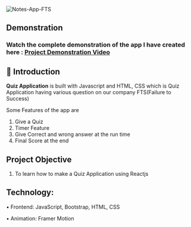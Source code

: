 ![Notes-App-FTS](https://socialify.git.ci/Tejas1510/FTS-Quiz-App/image?description=1&language=1&owner=1&stargazers=1&theme=Dark)

## Demonstration

### Watch the complete demonstration of the app I have created here : [Project Demonstration Video](https://drive.google.com/file/d/1vLea1FZ-sfe7RKMnM0EbenqjIPQMQQfq/view?usp=sharing)

## 📌 Introduction

<b>Quiz Application</b> is built with Javascript and HTML, CSS which is Quiz Application having various question on our company FTS(Failure to Success)

Some Features of the app are
1. Give a Quiz
2. Timer Feature
3. Give Correct and wrong answer at the run time
4. Final Score at the end

## Project Objective

1. To learn how to make a Quiz Application using Reactjs

## Technology:

• Frontend: JavaScript, Bootstrap, HTML, CSS

• Animation: Framer Motion


